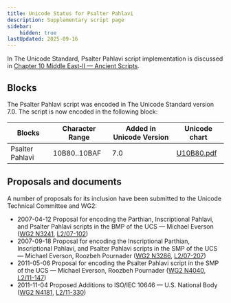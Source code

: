 ```yaml
---
title: Unicode Status for Psalter Pahlavi
description: Supplementary script page
sidebar:
    hidden: true
lastUpdated: 2025-09-16
---
```


In The Unicode Standard, Psalter Pahlavi script implementation is discussed in [Chapter 10 Middle East-II — Ancient Scripts](https://www.unicode.org/versions/latest/core-spec/chapter-10/#G28804).

## Blocks

The Psalter Pahlavi script was encoded in The Unicode Standard version 7.0. The script is now encoded in the following block:

| Blocks | Character Range | Added in Unicode Version | Unicode chart |
| ------ | --------------- | ------------------------ | ------------- |
| Psalter Pahlavi  | 10B80..10BAF | 7.0 | [U10B80.pdf](http://www.unicode.org/charts/PDF/U10B80.pdf) |

## Proposals and documents

A number of proposals for its inclusion have been submitted to the Unicode Technical Committee and WG2:
- 2007-04-12 Proposal for encoding the Parthian, Inscriptional Pahlavi, and Psalter Pahlavi scripts in the BMP of the UCS — Michael Everson ([WG2 N3241](https://www.unicode.org/wg2/docs/n3241.pdf), [L2/07-102](http://www.unicode.org/cgi-bin/GetMatchingDocs.pl?L2/07-102))
- 2007-09-18 Proposal for encoding the Inscriptional Parthian, Inscriptional Pahlavi, and Psalter Pahlavi scripts in the SMP of the UCS — Michael Everson, Roozbeh Pournader ([WG2 N3286](https://www.unicode.org/wg2/docs/n3286.pdf), [L2/07-207](http://www.unicode.org/cgi-bin/GetMatchingDocs.pl?L2/07-207))
- 2011-05-06 Proposal for encoding the Psalter Pahlavi script in the SMP of the UCS — Michael Everson, Roozbeh Pournader ([WG2 N4040](https://www.unicode.org/wg2/docs/n4040.pdf), [L2/11-147](http://www.unicode.org/cgi-bin/GetMatchingDocs.pl?L2/11-147))
- 2011-11-04 Proposed Additions to ISO/IEC 10646 — U.S. National Body ([WG2 N4181](https://www.unicode.org/wg2/docs/n4181.pdf), [L2/11-330](http://www.unicode.org/cgi-bin/GetMatchingDocs.pl?L2/11-330))
